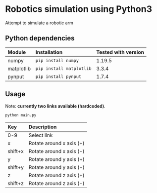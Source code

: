 # Robotics simulation using Python3
Attempt to simulate a robotic arm

## Python dependencies
|Module|Installation|Tested with version|
|:-|:-|:-|
|numpy|`pip install numpy`|1.19.5|
|matplotlib|`pip install matplotlib`|3.3.4|
|pynput|`pip install pynput`|1.7.4|

## Usage
Note: **currently two links available (hardcoded)**.
```
python main.py
```
|Key|Description|
|:-|:-|
|0-9|Select link|
|x|Rotate around x axis (+)|
|shift+x|Rotate around x axis (-)|
|y|Rotate around y axis (+)|
|shift+y|Rotate around y axis (-)|
|z|Rotate around z axis (+)|
|shift+z|Rotate around z axis (-)|
